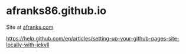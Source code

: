 # afranks86.github.io

Site at [afranks.com](afranks.com)

https://help.github.com/en/articles/setting-up-your-github-pages-site-locally-with-jekyll

